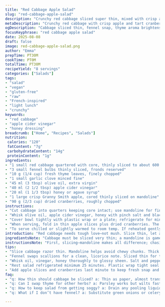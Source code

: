 ```yaml
---
title: "Red Cabbage Apple Salad"
slug: "red-cabbage-apple-salad"
description: "Crunchy red cabbage sliced super thin, mixed with crisp apple and tart dried cranberries. Bright tang from apple cider vinegar, balanced with a touch of honey, not maple this time. Fresh thyme swapped in for parsley, plus sliced fennel replaces green onions for extra crunch and anise aroma. Olive oil dressing seeps in flavors overnight or at least 25 minutes. A colorful, textured, fresh-tart salad. Vegan, gluten-free, no nuts, no dairy, no eggs. Perfect raw crunch and sweet-tart bite. Ideal as side or light lunch."
metaDescription: "Crunchy red cabbage with crisp apple and tart cranberries tossed in honeyed apple cider vinegar and olive oil dressing for fresh French-inspired salad crunch"
ogDescription: "Cabbage sliced thin, fennel snap, thyme aroma brightens. Cranberries zing, apple crisp. Dress with honeyed cider vinegar, rest cold. Crunch stays lively, flavors meld."
focusKeyphrase: "red cabbage apple salad"
date: 2025-08-08
draft: false
image: red-cabbage-apple-salad.png
author: "Emma"
prepTime: PT30M
cookTime: PT0M
totalTime: PT30M
recipeYield: "8 servings"
categories: ["Salads"]
tags:
- "salad"
- "vegan"
- "gluten-free"
- "raw"
- "French-inspired"
- "light lunch"
- "crunchy"
keywords:
- "red cabbage"
- "apple cider vinegar"
- "honey dressing"
breadcrumb: ["Home", "Recipes", "Salads"]
nutrition: 
 calories: "120"
 fatContent: "7g"
 carbohydrateContent: "14g"
 proteinContent: "1g"
ingredients:
- "1 small red cabbage quartered with core, thinly sliced to about 600 g (7 cups)"
- "3 small fennel bulbs thinly sliced, fronds reserved"
- "10 g (1/4 cup) fresh thyme leaves, finely chopped"
- "1 small garlic clove minced fine"
- "45 ml (3 tbsp) olive oil, extra virgin"
- "40 ml (2 1/2 tbsp) apple cider vinegar"
- "20 ml (1 1/3 tbsp) honey or agave syrup"
- "1 large crisp Granny Smith apple, cored thinly sliced on mandoline"
- "90 g (2/3 cup) dried cranberries, roughly chopped"
instructions:
- "Cut cabbage into quarters keeping core intact; use mandoline for fine, even shreds. Aim for 600 g packed slices. Toss in large mixing bowl with thinly sliced fennel and chopped thyme. Add finely minced garlic—no big chunks or it's harsh."
- "Whisk olive oil, apple cider vinegar, honey with pinch salt and black pepper till glossy. Pour over cabbage mix; toss vigorously to coat every shred. The acid slightly softens the cabbage edges—look for a slight darkening, not sogginess."
- "Cover bowl tightly with plastic wrap or a plate; refrigerate for minimum 25 minutes, preferably closer to 35. Flavors meld, cabbage softens a touch but still crunchy."
- "When serving, fold in thin apple slices plus dried cranberries. The apple's crisp snap and the cranberry's tart chew anchor the salad. Garnish with reserved fennel fronds for an extra herbaceous pop."
- "To serve chilled or slightly warmed to room temp. If reheated gently, do so briefly. Avoid sogginess—the cabbage must stay lively, not wilted mush."
introduction: "Red cabbage needs tough love—not mush. Slice thin, let acid work slow but steady. The crunch stays; tartness wins. Tried parsley, switched to thyme for backbone. Fennel? Adds crisp snap and that subtle anise that wakes everything up. Apple cider vinegar hard edges soften with honey instead of maple—maple can overwhelm sometimes. Cranberries chopped small, not big chewy chunks, scatter sweetness and chew. Chill at least 25 min, longer if you want flavors deeper but cabbage can’t go soft. The salad sings cold, crunch biting sweet and tart. I like prepping ahead, fridge time is quiet alchemy. Sharp garlic needs mincing fine or it'll shout too much. Tossing vigorously helps dressing cling. Easy to do, hard to skip seasoning. Best serve chilled or slightly warmed to bring out aromas without killing crunch. Keeps well but watch moisture."
ingredientsNote: "Cabbage must be sliced very thin; a mandoline is game changer—no uneven pieces spoiling texture. Fennel replaces usual scallions for crunch plus licorice notes, refreshing contrast to cabbage. Thyme is a sturdier herb than parsley here, holds flavor better under chilling without turning floppy. Honey works better than maple syrup in dressing—less overpowering and melds acid smoothly. Garlic mincing has to be fine to avoid raw harshness. Cranberries chopped small disperse flavor more evenly, biting into big whole cranberries clashes. The vinegar quantity is dialed down slightly to keep sharpness balanced. Olive oil should be good quality—definitely extra virgin—since raw salad, flavors show. Apple sliced thin on mandoline prevents bulk, ensures crisp bites throughout. Overall, ingredients swapped for nuance, freshness, and balance."
instructionsNote: "First, slicing—mandoline makes all difference; chasing uniform thinness prevents chewy thick bits. Mix cabbage, fennel, herbs in big bowl; pressing down a little to fit everything. Dressing: Whisk oil and vinegar with honey until glossy and emulsified; salt and pepper are vital—don’t skimp. Coat cabbage evenly, toss firmly but gently; bruising cabbage just enough to soften edges without crushing. Cover tightly—seal keeps flavors intense, moisture controlled. Refrigerate minimum 25 minutes; watch cabbage color turning slightly translucent signals acid working. Longer chilling for more flavor melding but stop before limp sets in. Add apple slice and cranberries right before serving for fresh snap. Toss lightly—not to bruise fruit. Garnish with fennel fronds adds fragrance and visual interest. Serve cold or room temperature—warming too much wilts. Adjust seasoning last minute if needed. Watch moisture puddles; drain excess to keep crispness intact."
tips:
- "Slice cabbage razor thin. Mandoline helps avoid chewy chunks. Thick bits kill the crunch. Core stays in while slicing to hold layers together, easier to shred evenly. Keeps texture; acid softens edges slow. Don’t skip this step or you get limp cabbage later."
- "Fennel swaps scallions for a clean, licorice note. Sliced thin for texture, fronds reserved for garnish—adds grassy hit on the nose. Slice just before mixing or it wilts fast. Balancing sharpness and crunch here, a delicate touch matters."
- "Whisk oil, vinegar, honey thoroughly to glossy sheen. Salt and pepper vital or dressing feels flat. Honey smooths vinegar sharpness; maple overpowers in my tests. Pour while dressing is warm, toss hard but gently; bruising just enough to release cabbage flavor without mush."
- "Rest salad refrigerated minimum 25 minutes. Plastic wrap tight seal critical. Flavors deepen, cabbage edges soften slight but retain snap. Less than 25 mins raw, too sharp; over 40 mins cabbage gets limp. Watch color change—slightly translucent edges mean waiting is enough."
- "Add apple slices and cranberries last minute to keep fresh snap and chew. Apple thin sliced on mandoline no bulk, keeps bite consistent. Cranberries chopped small, scatter sweetness evenly. Toss lightly at this stage; bruising fruit dulls bite and look. Garnish fennel fronds for aroma and freshness."
faq:
- "q: How thin should cabbage be sliced? a: Thin as paper, almost translucent but not tearing. Mandoline is best tool. Thick slices get chewy, acid won’t soften fast enough. Core intact keeps layers stable when slicing."
- "q: Can I swap thyme for other herbs? a: Parsley works but wilts faster chilling. Rosemary too strong, lemon balm too mild. Thyme balances well with acid and fennel note. Fresh is best; dried loses punch in cold salad."
- "q: How to keep salad from getting soggy? a: Drain any pooling liquid before serving. Cover tight in fridge, shorter resting time if in humid kitchens. Toss vigorously to coat but don’t over bruise. Chill makes crunch but over time moisture seeps out causing limpness."
- "q: What if I don’t have fennel? a: Substitute green onions or celery for crunch but lose licorice smell. Thin slices keep texture. Or try fresh snap peas chopped fine. Fennel fronds can be replaced by parsley or dill for garnish but taste shifts."

---
```

